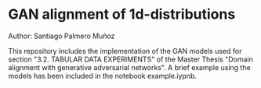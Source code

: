 # GAN alignment of 1d-distributions
Author: Santiago Palmero Muñoz

This repository includes the implementation of the GAN models used for section "3.2. TABULAR DATA EXPERIMENTS" of the Master Thesis "Domain alignment with generative adversarial networks".
A brief example using the models has been included in the notebook example.iypnb.
